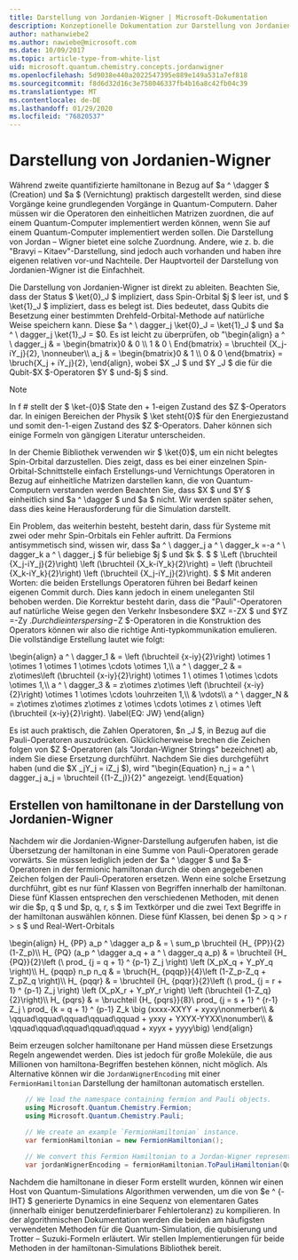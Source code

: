 ```yaml
---
title: Darstellung von Jordanien-Wigner | Microsoft-Dokumentation
description: Konzeptionelle Dokumentation zur Darstellung von Jordanien-Wigner
author: nathanwiebe2
ms.author: nawiebe@microsoft.com
ms.date: 10/09/2017
ms.topic: article-type-from-white-list
uid: microsoft.quantum.chemistry.concepts.jordanwigner
ms.openlocfilehash: 5d9038e440a2022547395e889e149a531a7ef818
ms.sourcegitcommit: f8d6d32d16c3e758046337fb4b16a8c42fb04c39
ms.translationtype: MT
ms.contentlocale: de-DE
ms.lasthandoff: 01/29/2020
ms.locfileid: "76820537"
---
```

# <a name="jordan-wigner-representation"></a>Darstellung von Jordanien-Wigner

Während zweite quantifizierte hamiltonane in Bezug auf $a ^ \dagger $ (Creation) und $a $ (Vernichtung) praktisch dargestellt werden, sind diese Vorgänge keine grundlegenden Vorgänge in Quantum-Computern.
Daher müssen wir die Operatoren den einheitlichen Matrizen zuordnen, die auf einem Quantum-Computer implementiert werden können, wenn Sie auf einem Quantum-Computer implementiert werden sollen.
Die Darstellung von Jordan – Wigner bietet eine solche Zuordnung.
Andere, wie z. b. die "Bravyi – Kitaev"-Darstellung, sind jedoch auch vorhanden und haben ihre eigenen relativen vor-und Nachteile.
Der Hauptvorteil der Darstellung von Jordanien-Wigner ist die Einfachheit.

Die Darstellung von Jordanien-Wigner ist direkt zu ableiten.
Beachten Sie, dass der Status $ \ket{0}_J $ impliziert, dass Spin-Orbital $j $ leer ist, und $ \ket{1}_J $ impliziert, dass es belegt ist.
Dies bedeutet, dass Qubits die Besetzung einer bestimmten Drehfeld-Orbital-Methode auf natürliche Weise speichern kann.
Diese $a ^ \ dagger_j \ket{0}_J = \ket{1}_J $ und $a ^ \ dagger_j \ket{1}_J = $0.
Es ist leicht zu überprüfen, ob "\begin{align} a ^ \ dagger_j & = \begin{bmatrix}0 & 0 \\\ 1 & 0 \ End{bmatrix} = \bruchteil {X_j-iY_j}{2}, \nonneuber\\\\ a_j & = \begin{bmatrix}0 & 1 \\\ 0 & 0 \end{bmatrix} = \bruch{X_j + iY_j}{2}, \end{align}, wobei $X _J $ und $Y _J $ die für die Qubit-$X $-Operatoren $Y $ und-$j $ sind.

>[!NOTE]
> In f # stellt der $ \ket-{0}$ State den + 1-eigen Zustand des $Z $-Operators dar. In einigen Bereichen der Physik $ \ket steht{0}$ für den Energiezustand und somit den-1-eigen Zustand des $Z $-Operators. Daher können sich einige Formeln von gängigen Literatur unterscheiden.

In der Chemie Bibliothek verwenden wir $ \ket{0}$, um ein nicht belegtes Spin-Orbital darzustellen.
Dies zeigt, dass es bei einer einzelnen Spin-Orbital-Schnittstelle einfach Erstellungs-und Vernichtungs Operatoren in Bezug auf einheitliche Matrizen darstellen kann, die von Quantum-Computern verstanden werden
Beachten Sie, dass $X $ und $Y $ einheitlich sind $a ^ \dagger $ und $a $ nicht.
Wir werden später sehen, dass dies keine Herausforderung für die Simulation darstellt.

Ein Problem, das weiterhin besteht, besteht darin, dass für Systeme mit zwei oder mehr Spin-Orbitals ein Fehler auftritt.
Da Fermions antisymmetisch sind, wissen wir, dass $a ^ \ dagger_j a ^ \ dagger_k =-a ^ \ dagger_k a ^ \ dagger_j $ für beliebige $j $ und $k $.
$ $ \Left (\bruchteil {X_j-iY_j}{2}\right) \left (\bruchteil {X_k-iY_k}{2}\right) = \left (\bruchteil {X_k-iY_k}{2}\right) \left (\bruchteil {X_j-iY_j}{2}\right).
$ $ Mit anderen Worten: die beiden Erstellungs Operatoren führen bei Bedarf keinen eigenen Commit durch.
Dies kann jedoch in einem uneleganten Stil behoben werden.
Die Korrektur besteht darin, dass die "Pauli"-Operatoren auf natürliche Weise gegen den Verkehr
Insbesondere $XZ =-ZX $ und $YZ =-Zy $.
Durch die interspersing-$Z $-Operatoren in die Konstruktion des Operators können wir also die richtige Anti-typkommunikation emulieren.
Die vollständige Erstellung lautet wie folgt: 

\begin{align} a ^ \ dagger_1 & = \left (\bruchteil {x-iy}{2}\right) \otimes 1 \otimes 1 \otimes 1 \otimes \cdots \otimes 1,\\\\ a ^ \ dagger_2 & = z\otimes\left (\bruchteil {x-iy}{2}\right) \otimes 1 \ otimes 1 \otimes \cdots \otimes 1,\\\\ a ^ \ dagger_3 & = z\otimes z\otimes \left (\bruchteil {x-iy}{2}\right) \otimes 1 \otimes \cdots \ouhrzeiten 1,\\\\ & \vdots\\\\ a ^ \ dagger_N & = z\otimes z\otimes z\otimes z \otimes \cdots \otimes z \ otimes \left (\bruchteil {x-iy}{2}\right). \label{EQ: JW} \end{align}

Es ist auch praktisch, die Zahlen Operatoren, $n _J $, in Bezug auf die Pauli-Operatoren auszudrücken.
Glücklicherweise brechen die Zeichen folgen von $Z $-Operatoren (als "Jordan-Wigner Strings" bezeichnet) ab, indem Sie diese Ersetzung durchführt.
Nachdem Sie dies durchgeführt haben (und die $X _jY_j = iZ_j $), wird "\begin{Equation} n_j = a ^ \ dagger_j a_j = \bruchteil {(1-Z_j)}{2}" angezeigt.
\end{Equation}


## <a name="constructing-hamiltonians-in-jordan-wigner-representation"></a>Erstellen von hamiltonane in der Darstellung von Jordanien-Wigner

Nachdem wir die Jordanien-Wigner-Darstellung aufgerufen haben, ist die Übersetzung der hamiltonan in eine Summe von Pauli-Operatoren gerade vorwärts.
Sie müssen lediglich jeden der $a ^ \dagger $ und $a $-Operatoren in der fermionic hamiltonan durch die oben angegebenen Zeichen folgen der Pauli-Operatoren ersetzen.
Wenn eine solche Ersetzung durchführt, gibt es nur fünf Klassen von Begriffen innerhalb der hamiltonan.
Diese fünf Klassen entsprechen den verschiedenen Methoden, mit denen wir die $p, q $ und $p, q, r, s $ im Textkörper und die zwei Text Begriffe in der hamiltonan auswählen können.
Diese fünf Klassen, bei denen $p > q > r > s $ und Real-Wert-Orbitals

\begin{align} H_ {PP} a_p ^ \dagger a_p & = \ sum_p \bruchteil {H_ {PP}}{2}(1-Z_p)\\\\ H_ {PQ} (a_p ^ \dagger a_q + a ^ \ dagger_q a_p) & = \bruchteil {H_ {PQ}}{2}\left (\ prod_ {j = q + 1} ^ {p-1} Z_j \right) \left (X_pX_q + Y_pY_q \right)\\\\ H_ {pqqp} n_p n_q & = \bruch{H_ {pqqp}}{4}\left (1-Z_p-Z_q + Z_pZ_q \right)\\\\ H_ {pqqr} & = \bruchteil {H_ {pqqr}}{2}\left (\ prod_ {j = r + 1} ^ {p-1} Z_j \right) \left (X_pX_r + Y_pY_r \right) \left (\bruchteil {1-Z_q}{2}\right)\\\\ H_ {pqrs} & = \bruchteil {H_ {pqrs}}{8}\ prod_ {j = s + 1} ^ {r-1} Z_j \ prod_ {k = q + 1} ^ {p-1} Z_k \big (xxxx-XXYY + xyxy\nonmerber\\\\ & \qquad\qquad\qquad\qquad\qquad + yxxy + YXYX-YYXX\nonumber\\\\ & \qquad\qquad\qquad\qquad\qquad + xyyx + yyyy\big) \end{align}

Beim erzeugen solcher hamiltonane per Hand müssen diese Ersetzungs Regeln angewendet werden. Dies ist jedoch für große Moleküle, die aus Millionen von hamiltona-Begriffen bestehen können, nicht möglich.
Als Alternative können wir die `JordanWignerEncoding` mit einer `FermionHamiltonian` Darstellung der hamiltonan automatisch erstellen.

```csharp
    // We load the namespace containing fermion and Pauli objects. 
    using Microsoft.Quantum.Chemistry.Fermion;
    using Microsoft.Quantum.Chemistry.Pauli;
    
    // We create an example `FermionHamiltonian` instance.
    var fermionHamiltonian = new FermionHamiltonian();

    // We convert this Fermion Hamiltonian to a Jordan-Wigner representation.
    var jordanWignerEncoding = fermionHamiltonian.ToPauliHamiltonian(QubitEncoding.JordanWigner);
```

Nachdem die hamiltonane in dieser Form erstellt wurden, können wir einen Host von Quantum-Simulations Algorithmen verwenden, um die von $e ^ {-IHT} $ generierte Dynamics in eine Sequenz von elementaren Gates (innerhalb einiger benutzerdefinierbarer Fehlertoleranz) zu kompilieren.
In der algorithmischen Dokumentation werden die beiden am häufigsten verwendeten Methoden für die Quantum-Simulation, die qubisierung und Trotter – Suzuki-Formeln erläutert. Wir stellen Implementierungen für beide Methoden in der hamiltonan-Simulations Bibliothek bereit.
